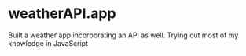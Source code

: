 # weatherAPI.app
Built a weather app incorporating an API as well. Trying out most of my knowledge in JavaScript
